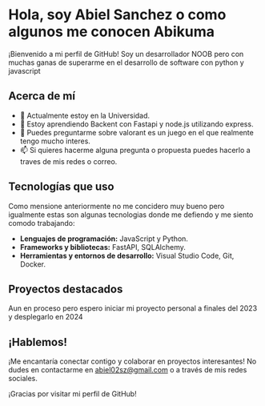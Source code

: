 # Hola, soy Abiel Sanchez o como algunos me conocen Abikuma

¡Bienvenido a mi perfil de GitHub! Soy un desarrollador NOOB pero con muchas ganas de superarme en el desarrollo de software con python y javascript

## Acerca de mí

- 🔭 Actualmente estoy en la Universidad.
- 🌱 Estoy aprendiendo Backent con Fastapi y node.js utilizando express.
- 💬 Puedes preguntarme sobre valorant es un juego en el que realmente tengo mucho interes.
- 📫 Si quieres hacerme alguna pregunta o propuesta puedes hacerlo a traves de mis redes o correo.

## Tecnologías que uso
Como mensione anteriormente no me concidero muy bueno pero igualmente estas son algunas tecnologias donde me defiendo y me siento comodo trabajando:

- **Lenguajes de programación:** JavaScript y Python.
- **Frameworks y bibliotecas:** FastAPI, SQLAlchemy.
- **Herramientas y entornos de desarrollo:** Visual Studio Code, Git, Docker.

## Proyectos destacados
Aun en proceso pero espero iniciar mi proyecto personal a finales del 2023 y desplegarlo en 2024


## ¡Hablemos!

¡Me encantaría conectar contigo y colaborar en proyectos interesantes! No dudes en contactarme en abiel02sz@gmail.com o a través de mis redes sociales.

¡Gracias por visitar mi perfil de GitHub!

<!---
Abiel-Kuma/Abiel-Kuma is a ✨ special ✨ repository because its `README.md` (this file) appears on your GitHub profile.
You can click the Preview link to take a look at your changes.
--->
